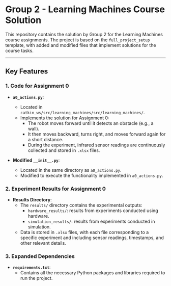 # Group 2 - Learning Machines Course Solution

This repository contains the solution by Group 2 for the Learning Machines course assignments. The project is based on the `full_project_setup` template, with added and modified files that implement solutions for the course tasks.

---

## Key Features

### 1. Code for Assignment 0
- **`a0_actions.py`**:
  - Located in `catkin_ws/src/learning_machines/src/learning_machines/`.
  - Implements the solution for Assignment 0:
    - The robot moves forward until it detects an obstacle (e.g., a wall).
    - It then moves backward, turns right, and moves forward again for a short distance.
    - During the experiment, infrared sensor readings are continuously collected and stored in `.xlsx` files.

- **Modified `__init__.py`**:
  - Located in the same directory as `a0_actions.py`.
  - Modified to execute the functionality implemented in `a0_actions.py`.

### 2. Experiment Results for Assignment 0
- **Results Directory**:
  - The `results/` directory contains the experimental outputs:
    - `hardware_results/`: results from experiments conducted using hardware.
    - `simulation_results/`: results from experiments conducted in simulation.
  - Data is stored in `.xlsx` files, with each file corresponding to a specific experiment and including sensor readings, timestamps, and other relevant details.

### 3. Expanded Dependencies
- **`requirements.txt`**:
  - Contains all the necessary Python packages and libraries required to run the project.
